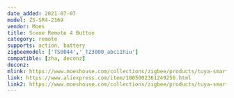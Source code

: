 ```yaml
---
date_added: 2021-07-07
model: ZS-SR4-2169
vendor: Moes
title: Scene Remote 4 Button
category: remote
supports: action, battery
zigbeemodel: ['TS0044','_TZ3000_abci1hiu']
compatible: [zha, deconz]
deconz: 
mlink: https://www.moeshouse.com/collections/zigbee/products/tuya-smart-life-zigbee-smart-home-wireless-switch-4-gang-remote-point-to-point-control
link: https://www.aliexpress.com/item/1005002361249256.html
link2: https://www.moeshouse.com/collections/zigbee/products/tuya-smart-life-zigbee-smart-home-wireless-switch-4-gang-remote-point-to-point-control
---
```

